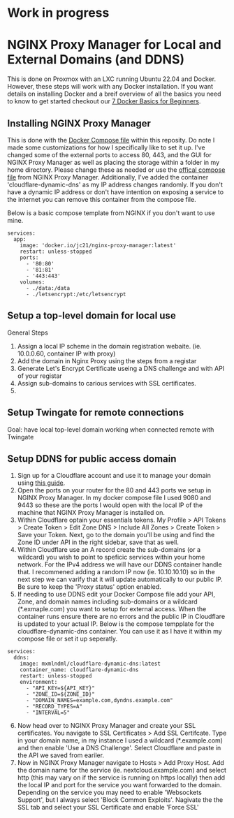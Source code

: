 # Work in progress

# NGINX Proxy Manager for Local and External Domains (and DDNS)

This is done on Proxmox with an LXC running Ubuntu 22.04 and Docker. However, these steps will work with any Docker installation. If you want details on installing Docker and a breif overview of all the basics you need to know to get started checkout our [7 Docker Basics for Beginners](https://techhut.tv/7-docker-basics-for-beginner).

## Installing NGINX Proxy Manager
This is done with the [Docker Compose file](https://github.com/TechHutTV/homelab/blob/main/proxy/compose.yaml) within this reposity. Do note I made some customizations for how I specifically like to set it up. I've changed some of the external ports to access 80, 443, and the GUI for NGINX Proxy Manager as well as placing the storage within a folder in my home directory. Please change these as needed or use the [offical compose file](https://github.com/NginxProxyManager/nginx-proxy-manager) from NGINX Proxy Manager. Additionally, I've added the container 'cloudflare-dynamic-dns' as my IP address changes randomly. If you don't have a dynamic IP address or don't have intention on exposing a service to the internet you can remove this container from the compose file.

Below is a basic compose template from NGINX if you don't want to use mine.

```
services:
  app:
    image: 'docker.io/jc21/nginx-proxy-manager:latest'
    restart: unless-stopped
    ports:
      - '80:80'
      - '81:81'
      - '443:443'
    volumes:
      - ./data:/data
      - ./letsencrypt:/etc/letsencrypt
```

## Setup a top-level domain for local use
General Steps
1. Assign a local IP scheme in the domain registration webaite. (ie. 10.0.0.60, container IP with proxy)
2. Add the domain in Nginx Proxy using the steps from a registar
3. Generate Let's Encrypt Certificate useing a DNS challenge and with API of your registar
4. Assign sub-domains to carious services with SSL certificates.
5. 
## Setup Twingate for remote connections
Goal: have local top-level domain working when connected remote with Twingate

## Setup DDNS for public access domain
1. Sign up for a Cloudflare account and use it to manage your domain using [this guide](https://developers.cloudflare.com/fundamentals/setup/manage-domains/add-site/).
2. Open the ports on your router for the 80 and 443 ports we setup in NGINX Proxy Manager. In my docker compose file I used 9080 and 9443 so these are the ports I would open with the local IP of the machine that NGINX Proxy Manager is installed on.
2. Within Cloudflare optain your essentials tokens. My Profile > API Tokens > Create Token > Edit Zone DNS > Include All Zones > Create Token > Save your Token. Next, go to the domain you'll be using and find the Zone ID under API in the right sidebar, save that as well. 
3. Within Cloudflare use an A record create the sub-domains (or a wildcard) you wish to point to speficic services within your home network. For the IPv4 address we will have our DDNS container handle that. I recommened adding a random IP now (ie. 10.10.10.10) so in the next step we can varify that it will update automatically to our public IP. Be sure to keep the 'Proxy status' option enabled.
4. If needing to use DDNS edit your Docker Compose file add your API, Zone, and domain names including sub-domains or a wildcard (*.exmaple.com) you want to setup for external access. When the container runs ensure there are no errors and the public IP in Cloudflare is updated to your actual IP.
Below is the compose tempplate for the cloudflare-dynamic-dns container. You can use it as I have it within my compose file or set it up seperatly.
```
services:
  ddns:
    image: mxmlndml/cloudflare-dynamic-dns:latest
    container_name: cloudflare-dynamic-dns
    restart: unless-stopped
    environment:
      - "API_KEY=${API_KEY}"
      - "ZONE_ID=${ZONE_ID}"
      - "DOMAIN_NAMES=example.com,dyndns.example.com"
      - "RECORD_TYPES=A"
      - "INTERVAL=5"
```
6. Now head over to NGINX Proxy Manager and create your SSL certificates. You navigate to SSL Certificates > Add SSL Certifcate. Type in your domain name, in my instance I used a wildcard (*.example.com) and then enable 'Use a DNS Challenge'. Select Cloudflare and paste in the API we saved from eariler.
7. Now in NGINX Proxy Manager navigate to Hosts > Add Proxy Host. Add the domain name for the service (ie. nextcloud.example.com) and select http (this may vary on if the service is running on https locally) then add the local IP and port for the service you want forwarded to the domain. Depending on the service you may need to enable 'Websockets Support', but I always select 'Block Common Exploits'. Nagivate the the SSL tab and select your SSL Certificate and enable 'Force SSL'
